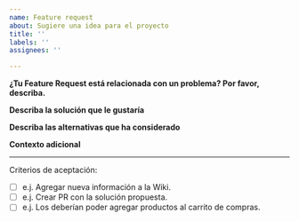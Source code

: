 ```yaml
---
name: Feature request
about: Sugiere una idea para el proyecto
title: ''
labels: ''
assignees: ''

---
```


**¿Tu Feature Request está relacionada con un problema? Por favor, describa.**
<!-- Una descripción clara y concisa de cuál es el problema. ej. Siempre me siento frustrado cuando […] -->

**Describa la solución que le gustaría**
<!-- Una descripción clara y concisa de lo que quieres que suceda. -->

**Describa las alternativas que ha considerado**
<!-- Una descripción clara y concisa de cualquier solución o feature alternativa que haya considerado. -->

**Contexto adicional**
<!-- Agregar cualquier otro contexto o screenshots para dar más contexto de tu idea. -->

-----

Criterios de aceptación:
<!-- Detalla una check list  con lo minimo requerido para que esta tarea se de como completada -->

- [ ] e.j. Agregar nueva información a la Wiki.
- [ ] e.j. Crear PR con la solución propuesta.
- [ ] e.j. Los deberían poder agregar productos al carrito de compras.
